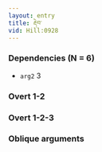 ```yaml
---
layout: entry
title: རྡེབ་
vid: Hill:0928
---
```

### Dependencies (N = 6)
* `arg2` 3


### Overt 1-2


### Overt 1-2-3


### Oblique arguments
